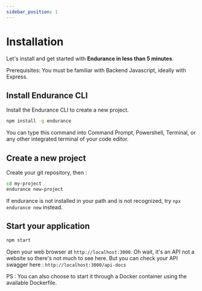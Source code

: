 ```yaml
---
sidebar_position: 1
---
```


#  Installation

Let's install and get started with **Endurance in less than 5 minutes**.

Prerequisites: You must be familiar with Backend Javascript, ideally with Express.

## Install Endurance CLI

Install the Endurance CLI to create a new project.

```bash
npm install -g endurance
```

You can type this command into Command Prompt, Powershell, Terminal, or any other integrated terminal of your code editor.

## Create a new project

Create your git repository, then :

```bash
cd my-project
endurance new-project
```

If endurance is not installed in your path and is not recognized, try `npx endurance new` instead.

## Start your application


```bash
npm start
```

Open your web browser at `http://localhost:3000`. Oh wait, it's an API not a website so there's not much to see here. But you can check your API swagger here : `http://localhost:3000/api-docs`


PS : You can also choose to start it through a Docker container using the available Dockerfile.